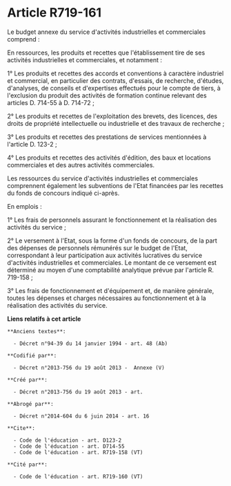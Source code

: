 # Article R719-161

Le budget annexe du service d'activités industrielles et commerciales comprend : 

En ressources, les produits et recettes que l'établissement tire de ses activités industrielles et commerciales, et
notamment : 

1° Les produits et recettes des accords et conventions à caractère industriel et commercial, en particulier des contrats,
d'essais, de recherche, d'études, d'analyses, de conseils et d'expertises effectués pour le compte de tiers, à l'exclusion du
produit des activités de formation continue relevant des articles D. 714-55 à D. 714-72 ; 

2° Les produits et recettes de l'exploitation des brevets, des licences, des droits de propriété intellectuelle ou
industrielle et des travaux de recherche ; 

3° Les produits et recettes des prestations de services mentionnées à l'article D. 123-2 ; 

4° Les produits et recettes des activités d'édition, des baux et locations commerciales et des autres activités
commerciales. 

Les ressources du service d'activités industrielles et commerciales comprennent également les subventions de l'Etat financées
par les recettes du fonds de concours indiqué ci-après. 

En emplois : 

1° Les frais de personnels assurant le fonctionnement et la réalisation des activités du service ; 

2° Le versement à l'Etat, sous la forme d'un fonds de concours, de la part des dépenses de personnels rémunérés sur le budget
de l'Etat, correspondant à leur participation aux activités lucratives du service d'activités industrielles et commerciales.
Le montant de ce versement est déterminé au moyen d'une comptabilité analytique prévue par l'article R. 719-158 ; 

3° Les frais de fonctionnement et d'équipement et, de manière générale, toutes les dépenses et charges nécessaires au
fonctionnement et à la réalisation des activités du service.

**Liens relatifs à cet article**

	**Anciens textes**:

	  - Décret n°94-39 du 14 janvier 1994 - art. 48 (Ab)

	**Codifié par**:

	  - Décret n°2013-756 du 19 août 2013 -  Annexe (V)

	**Créé par**:

	  - Décret n°2013-756 du 19 août 2013 - art.

	**Abrogé par**:

	  - Décret n°2014-604 du 6 juin 2014 - art. 16

	**Cite**:

	  - Code de l'éducation - art. D123-2
	  - Code de l'éducation - art. D714-55
	  - Code de l'éducation - art. R719-158 (VT)

	**Cité par**:

	  - Code de l'éducation - art. R719-160 (VT)
